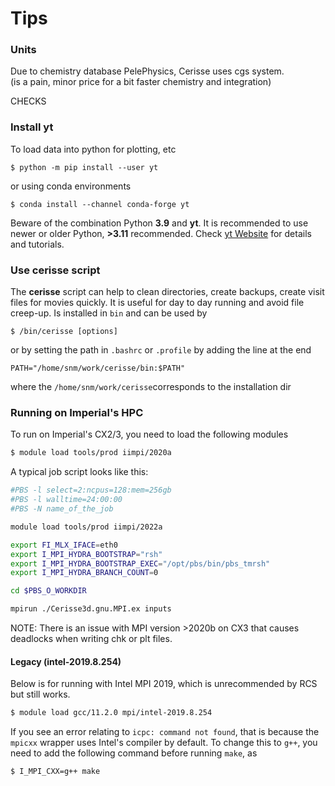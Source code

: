 # Tips

### Units

Due to chemistry database PelePhysics, Cerisse uses cgs system.  
(is a pain, minor price for a bit faster chemistry and integration)

CHECKS

### Install yt

To load data into python for plotting, etc

```
$ python -m pip install --user yt
```
or using conda environments

```
$ conda install --channel conda-forge yt
```

Beware of the combination  Python **3.9** and **yt**. It is recommended to use newer or older Python, **>3.11** recommended.
Check [yt Website](https://yt-project.org) for details and tutorials.

### Use cerisse script

The **cerisse** script can help to clean directories, create backups, create visit files for movies quickly. It is useful for day to day running and avoid file creep-up.
Is installed in `bin`
and can be used by  

```
$ /bin/cerisse [options]
```

or by setting the path in `.bashrc` or `.profile` by adding the line at the end

```
PATH="/home/snm/work/cerisse/bin:$PATH"
```

where the `/home/snm/work/cerisse`corresponds to the installation dir


### Running on Imperial's HPC

To run on Imperial's CX2/3, you need to load the following modules

```bash
$ module load tools/prod iimpi/2020a
```

A typical job script looks like this:

```bash
#PBS -l select=2:ncpus=128:mem=256gb
#PBS -l walltime=24:00:00
#PBS -N name_of_the_job

module load tools/prod iimpi/2022a

export FI_MLX_IFACE=eth0
export I_MPI_HYDRA_BOOTSTRAP="rsh"
export I_MPI_HYDRA_BOOTSTRAP_EXEC="/opt/pbs/bin/pbs_tmrsh"
export I_MPI_HYDRA_BRANCH_COUNT=0

cd $PBS_O_WORKDIR

mpirun ./Cerisse3d.gnu.MPI.ex inputs
```

NOTE: There is an issue with MPI version >2020b on CX3 that causes deadlocks when writing chk or plt files.

#### Legacy (intel-2019.8.254)

Below is for running with Intel MPI 2019, which is unrecommended by RCS but still works.

```bash
$ module load gcc/11.2.0 mpi/intel-2019.8.254
```

If you see an error relating to `icpc: command not found`, that is because the `mpicxx` wrapper uses Intel's compiler by default. To change this to `g++`, you need to add the following command before running `make`, as

```bash
$ I_MPI_CXX=g++ make
```

